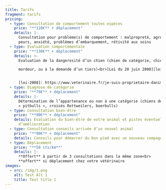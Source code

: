 ```yaml
---
title: Tarifs
fragment: tarifs
pricing:
  - type: Consultation de comportement toutes espèces
    price: "**120€** + déplacement"
    details: |-
      Consultation pour problème(s) de comportement : malpropreté, agressivité,
      peurs, anxiété, problèmes d’embarquement, rétivité aux soins
  - type: Evaluation comportementale
    price: "**130€** + déplacement"
    details: >-
      Evaluation de la dangerosité d’un chien (chien de catégorie, chien

      mordeur, ou à la demande d’un tiers)<br>[Loi du 20 juin 2008][loi-2008]


      [loi-2008]: https://www.veterinaire.fr/je-suis-proprietaire-danimaux/fiches-pratiques/levaluation-comportementale-des-chiens
  - type: Diagnose de catégorie
    price: "**70€** + déplacement"
    details: |-
      Détermination de l’appartenance ou non à une catégorie (chiens de type
      « pitbulls », croisés Rottweilers, boerbulls)
  - type: Consultation bien-être
    price: "**90€** + déplacement"
    details: Evaluation du bien-être de votre animal et pistes éventuelles
      d’amélioration
  - type: Consultation conseils arrivée d’un nouvel animal
    price: "**90€** + déplacement"
    details: Conseils pour démarrer du bon pied avec un nouveau compagnon
  - type: Déplacement
    price: "**50 cts/km**"
    details: |-
      **Offert** à partir de 3 consultations dans la même zone<br>
      **offert** si déplacement chez votre vétérinaire
images:
  - src: /img/1.png
    alt: Test Alt 1
    title: Test title 1
---
```

